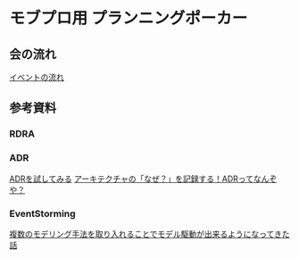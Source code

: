# モブプロ用 プランニングポーカー


## 会の流れ

[イベントの流れ](/docs/イベントの流れ.md)

## 参考資料

### RDRA


### ADR

[ADRを試してみる](https://jnuank.hatenablog.com/entry/2020/12/24/230329)
[アーキテクチャの「なぜ？」を記録する！ADRってなんぞや？](https://qiita.com/fuubit/items/dbb22435202acbe48849)


### EventStorming

[複数のモデリング手法を取り入れることでモデル駆動が出来るようになってきた話](https://qiita.com/jnuank/items/a103ebef49515a76a912)
